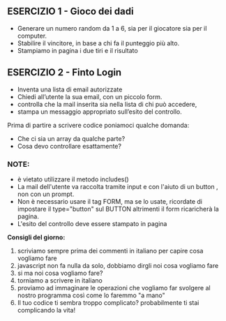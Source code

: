 ## ESERCIZIO 1 - Gioco dei dadi
- Generare un numero random da 1 a 6, sia per il giocatore sia per il computer.
- Stabilire il vincitore, in base a chi fa il punteggio più alto.
- Stampiamo in pagina i due tiri e il risultato

## ESERCIZIO 2 - Finto Login
- Inventa una lista di email autorizzate
- Chiedi all’utente la sua email, con un piccolo form.
- controlla che la mail inserita sia nella lista di chi può accedere,
- stampa un messaggio appropriato sull’esito del controllo.

Prima di partire a scrivere codice poniamoci qualche domanda:
- Che ci sia un array da qualche parte?
- Cosa devo controllare esattamente?

### NOTE:
- è vietato utilizzare il metodo includes()
- La mail dell'utente va raccolta tramite input  e con l'aiuto di un button , non con un prompt.
- Non è necessario usare il tag FORM, ma se lo usate, ricordate di impostare il type="button" sul BUTTON altrimenti il form ricaricherà la pagina.
- L'esito del controllo deve essere stampato in pagina

**Consigli del giorno:**
1. scriviamo sempre prima dei commenti in italiano per capire cosa vogliamo fare
2. javascript non fa nulla da solo, dobbiamo dirgli noi cosa vogliamo fare
3. si ma noi cosa vogliamo fare?
4. torniamo a scrivere in italiano
5. proviamo ad immaginare le operazioni che vogliamo far svolgere al nostro programma così come lo faremmo "a mano"
6. Il tuo codice ti sembra troppo complicato? probabilmente ti stai complicando la vita!